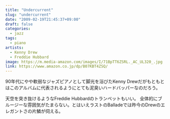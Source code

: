 ```yaml
---
title: "Undercurrent"
slug: "undercurrent"
date: "2009-02-19T21:45:37+09:00"
draft: false
categories: 
  - jazz
tags:
  - piano
artists:
  - Kenny Drew
  - Freddie Hubbard
image: https://m.media-amazon.com/images/I/71BpTT6ZSRL._AC_UL320_.jpg
link: https://www.amazon.co.jp/dp/B07KBT4ZSQ/
---
```

90年代にやや軟弱なジャズピアノとして脚光を浴びたKenny Drewだがもともとはこのアルバムに代表されるようにとても泥臭いハードバッパーなのだろう。 
<!--more-->
天空を突き抜けるようなFreddie Hubbardのトランペットもいい。 全体的にブルージーな雰囲気がたまらない。とはいえラストのBalladeでは昨今のDrewのエレガントさの片鱗が伺える。
